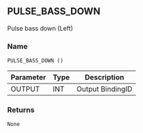 ## PULSE\_BASS\_DOWN

Pulse bass down (Left)


### Name

`PULSE_BASS_DOWN ()`


| Parameter | Type | Description      |
| --------- | ---- | ---------------- |
| OUTPUT    | INT  | Output BindingID |



### Returns

`None`